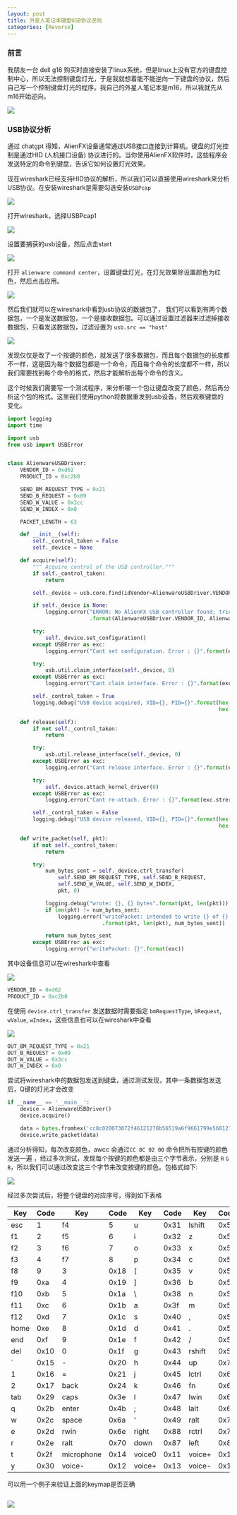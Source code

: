```yaml
---
layout: post
title: 外星人笔记本键盘USB协议逆向
categories: [Reverse]
---
```


### 前言

我朋友一台 dell g16 购买时直接安装了linux系统，但是linux上没有官方的键盘控制中心，所以无法控制键盘灯光，于是我就想着能不能逆向一下键盘的协议，然后自己写一个控制键盘灯光的程序。我自己的外星人笔记本是m16，所以我就先从m16开始逆向。

![](/pics/alienfx/m16.jpg)

### USB协议分析

通过 chatgpt 得知，AlienFX设备通常通过USB接口连接到计算机。键盘的灯光控制是通过HID (人机接口设备) 协议进行的。当你使用AlienFX软件时，这些程序会发送特定的命令到键盘，告诉它如何设置灯光效果。

现在wireshark已经支持HID协议的解析，所以我们可以直接使用wireshark来分析USB协议。在安装wireshark是需要勾选安装`USBPcap`

![](/pics/alienfx/install_wireshark.jpg)

打开wireshark，选择USBPcap1

![](/pics/alienfx/wireshark_device.jpg)

设置要捕获的usb设备，然后点击start

![](/pics/alienfx/wireshark_device_filter.jpg)

打开 `alienware command center`，设置键盘灯光，在灯光效果除设置颜色为红色，然后点击应用。

![](/pics/alienfx/awcc.jpg)


然后我们就可以在wireshark中看到usb协议的数据包了， 我们可以看到有两个数据包，一个是发送数据包，一个是接收数据包。可以通过设置过滤器来过滤掉接收数据包，只看发送数据包，过滤设置为 `usb.src == "host"`

![](/pics/alienfx/wireshark_data.jpg)

发现仅仅是改了一个按键的颜色，就发送了很多数据包，而且每个数据包的长度都不一样，这是因为每个数据包都是一个命令，而且每个命令的长度都不一样，所以我们需要找到每个命令的格式，然后才能解析出每个命令的含义。

这个时候我们需要写一个测试程序，来分析哪一个包让键盘改变了颜色，然后再分析这个包的格式。这里我们使用python将数据重发到usb设备，然后观察键盘的变化。

```python
import logging
import time

import usb
from usb import USBError


class AlienwareUSBDriver:
    VENDOR_ID = 0xd62
    PRODUCT_ID = 0xc2b0

    SEND_BM_REQUEST_TYPE = 0x21
    SEND_B_REQUEST = 0x09
    SEND_W_VALUE = 0x3cc
    SEND_W_INDEX = 0x0

    PACKET_LENGTH = 63

    def __init__(self):
        self._control_taken = False
        self._device = None

    def acquire(self):
        """ Acquire control of the USB controller."""
        if self._control_taken:
            return

        self._device = usb.core.find(idVendor=AlienwareUSBDriver.VENDOR_ID, idProduct=AlienwareUSBDriver.PRODUCT_ID)

        if self._device is None:
            logging.error("ERROR: No AlienFX USB controller found; tried VID {}, PID {}"
                          .format(AlienwareUSBDriver.VENDOR_ID, AlienwareUSBDriver.PRODUCT_ID))

        try:
            self._device.set_configuration()
        except USBError as exc:
            logging.error("Cant set configuration. Error : {}".format(exc.strerror))

        try:
            usb.util.claim_interface(self._device, 0)
        except USBError as exc:
            logging.error("Cant claim interface. Error : {}".format(exc.strerror))

        self._control_taken = True
        logging.debug("USB device acquired, VID={}, PID={}".format(hex(AlienwareUSBDriver.VENDOR_ID),
                                                                   hex(AlienwareUSBDriver.PRODUCT_ID)))

    def release(self):
        if not self._control_taken:
            return

        try:
            usb.util.release_interface(self._device, 0)
        except USBError as exc:
            logging.error("Cant release interface. Error : {}".format(exc.strerror))

        try:
            self._device.attach_kernel_driver(0)
        except USBError as exc:
            logging.error("Cant re-attach. Error : {}".format(exc.strerror))

        self._control_taken = False
        logging.debug("USB device released, VID={}, PID={}".format(hex(AlienwareUSBDriver.VENDOR_ID),
                                                                   hex(AlienwareUSBDriver.PRODUCT_ID)))

    def write_packet(self, pkt):
        if not self._control_taken:
            return

        try:
            num_bytes_sent = self._device.ctrl_transfer(
                self.SEND_BM_REQUEST_TYPE, self.SEND_B_REQUEST,
                self.SEND_W_VALUE, self.SEND_W_INDEX,
                pkt, 0)

            logging.debug("wrote: {}, {} bytes".format(pkt, len(pkt)))
            if len(pkt) != num_bytes_sent:
                logging.error("writePacket: intended to write {} of {} bytes but wrote {} bytes"
                              .format(pkt, len(pkt), num_bytes_sent))

            return num_bytes_sent
        except USBError as exc:
            logging.error("writePacket: {}".format(exc))

```

其中设备信息可以在wireshark中查看

![](/pics/alienfx/device_info.jpg)

```python
VENDOR_ID = 0xd62
PRODUCT_ID = 0xc2b0
```

在使用 `device.ctrl_transfer` 发送数据时需要指定 `bmRequestType`, `bRequest`, `wValue`, `wIndex`，这些信息也可以在wireshark中查看

![](/pics/alienfx/usb_send_info.jpg)

```python
OUT_BM_REQUEST_TYPE = 0x21
OUT_B_REQUEST = 0x09
OUT_W_VALUE = 0x3cc
OUT_W_INDEX = 0x0
```

尝试将wireshark中的数据包发送到键盘，通过测试发现，其中一条数据包发送后，Q键的灯光才会改变

```python
if __name__ == '__main__':
    device = AlienwareUSBDriver()
    device.acquire()

    data = bytes.fromhex('cc8c020073072f46121278b56519a6f9661799e568127ab7691aaaff6a2aaaff6c2aaaff6e137fbf7019a6f9711aaaff8608334b8708334b8808334b2bfc0000')
    device.write_packet(data)
```

通过分析得知，每次改变颜色，awcc 会通过`CC 8C 02 00` 命令把所有按键的颜色发送一遍 ，经过多次测试，发现每个按键的颜色都是由三个字节表示，分别是 `R` `G` `B`，所以我们可以通过改变这三个字节来改变按键的颜色。包格式如下:

![](/pics/alienfx/command_table.jpg)

经过多次尝试后，将整个键盘的对应序号，得到如下表格

| Key         | Code | Key       | Code | Key       | Code | Key       | Code |
|-------------|------|-----------|------|-----------|------|-----------|------|
| esc         | 1    | f4        | 5    | u         | 0x31 | lshift    | 0x52 |
| f1          | 2    | f5        | 6    | i         | 0x32 | z         | 0x54 |
| f2          | 3    | f6        | 7    | o         | 0x33 | x         | 0x55 |
| f3          | 4    | f7        | 8    | p         | 0x34 | c         | 0x56 |
| f8          | 9    | 3         | 0x18 | [         | 0x35 | v         | 0x57 |
| f9          | 0xa  | 4         | 0x19 | ]         | 0x36 | b         | 0x58 |
| f10         | 0xb  | 5         | 0x1a | \\        | 0x38 | n         | 0x59 |
| f11         | 0xc  | 6         | 0x1b | a         | 0x3f | m         | 0x5a |
| f12         | 0xd  | 7         | 0x1c | s         | 0x40 | ,         | 0x5b |
| home        | 0xe  | 8         | 0x1d | d         | 0x41 | .         | 0x5c |
| end         | 0xf  | 9         | 0x1e | f         | 0x42 | /         | 0x5d |
| del         | 0x10 | 0         | 0x1f | g         | 0x43 | rshift    | 0x5f |
| `           | 0x15 | -         | 0x20 | h         | 0x44 | up        | 0x73 |
| 1           | 0x16 | =         | 0x21 | j         | 0x45 | lctrl     | 0x65 |
| 2           | 0x17 | back      | 0x24 | k         | 0x46 | fn        | 0x66 |
| tab         | 0x29 | caps      | 0x3e | l         | 0x47 | lwin      | 0x68 |
| q           | 0x2b | enter     | 0x4b | ;         | 0x48 | lalt      | 0x69 |
| w           | 0x2c | space     | 0x6a | '         | 0x49 | ralt      | 0x70 |
| e           | 0x2d | rwin      | 0x6e | right     | 0x88 | rctrl     | 0x71 |
| r           | 0x2e | ralt      | 0x70 | down      | 0x87 | left      | 0x86 |
| t           | 0x2f | microphone| 0x14 | voice0    | 0x11 | voice+    | 0x13 |
| y           | 0x30 | voice-    | 0x12 | voice+    | 0x13 | voice-    | 0x12 |


可以用一个例子来验证上面的keymap是否正确

```python
```

![](/pics/alienfx/keymap.gif)